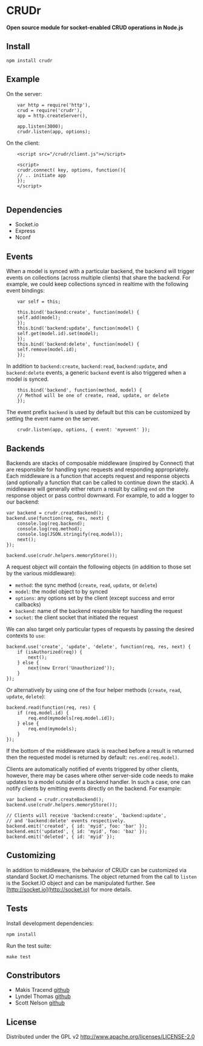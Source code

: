 # CRUDr

__Open source module for socket-enabled CRUD operations in Node.js__


## Install

    npm install crudr


## Example

On the server:
```
	var http = require('http'), 
	crud = require('crudr'), 
	app = http.createServer(),     
	
	app.listen(3000);
	crudr.listen(app, options);
```

On the client:
```
	<script src="/crudr/client.js"></script>
    
	<script>
	crudr.connect( key, options, function(){ 
	// .. initiate app
	});
	</script>
	
```

## Dependencies 

- Socket.io
- Express
- Nconf



## Events

When a model is synced with a particular backend, the backend will trigger events
on collections (across multiple clients) that share the backend.  For example, we
could keep collections synced in realtime with the following event bindings:

```
	var self = this;
	
	this.bind('backend:create', function(model) {
	self.add(model);
	});
	this.bind('backend:update', function(model) {
	self.get(model.id).set(model);
	});
	this.bind('backend:delete', function(model) {
	self.remove(model.id);
	});
```

In addition to `backend:create`, `backend:read`, `backend:update`, and `backend:delete`
events, a generic `backend` event is also triggered when a model is synced.
```	
	this.bind('backend', function(method, model) {
	// Method will be one of create, read, update, or delete
	});
```   
The event prefix `backend` is used by default but this can be customized by setting the
event name on the server.
```
	crudr.listen(app, options, { event: 'myevent' });
```

## Backends

Backends are stacks of composable middleware (inspired by Connect) that are responsible
for handling sync requests and responding appropriately.  Each middleware is a function
that accepts request and response objects (and optionally a function that can be called
to continue down the stack).  A middleware will generally either return a result by
calling `end` on the response object or pass control downward.  For example, to add a
logger to our backend:

    var backend = crudr.createBackend();
    backend.use(function(req, res, next) {
        console.log(req.backend);
        console.log(req.method);
        console.log(JSON.stringify(req.model));
        next();
    });
    
    backend.use(crudr.helpers.memoryStore());
    
A request object will contain the following objects (in addition to those set by
the various middleware):

* `method`: the sync method (`create`, `read`, `update`, or `delete`)
* `model`: the model object to by synced
* `options`: any options set by the client (except success and error callbacks)
* `backend`: name of the backend responsible for handling the request
* `socket`: the client socket that initiated the request
    
We can also target only particular types of requests by passing the desired contexts to `use`:

    backend.use('create', 'update', 'delete', function(req, res, next) {
        if (isAuthorized(req)) {
            next();
        } else {
            next(new Error('Unauthorized'));
        }
    });
    
Or alternatively by using one of the four helper methods (`create`, `read`, `update`, `delete`):

    backend.read(function(req, res) {
        if (req.model.id) {
            req.end(mymodels[req.model.id]);
        } else {
            req.end(mymodels);
        }
    });
    
If the bottom of the middleware stack is reached before a result is returned then the requested
model is returned by default: `res.end(req.model)`. 

Clients are automatically notified of events triggered by other clients, however, there may
be cases where other server-side code needs to make updates to a model outside of a backend
handler.  In such a case, one can notify clients by emitting events directly on the backend.
For example:

    var backend = crudr.createBackend();
    backend.use(crudr.helpers.memoryStore());
    
    // Clients will receive 'backend:create', 'backend:update',
    // and 'backend:delete' events respectively.
    backend.emit('created', { id: 'myid', foo: 'bar' });
    backend.emit('updated', { id: 'myid', foo: 'baz' });
    backend.emit('deleted', { id: 'myid' });
 
    
## Customizing

In addition to middleware, the behavior of CRUDr can be customized via standard Socket.IO
mechanisms.  The object returned from the call to `listen` is the Socket.IO object and can be
manipulated further.  See [http://socket.io](http://socket.io) for more details.

## Tests

Install development dependencies:

    npm install
    
Run the test suite:

    make test
	

## Constributors

*	Makis Tracend
[github](http://github.com/tracend "Github account")
*	Lyndel Thomas
[github](https://github.com/ryndel "Github account")
*	Scott Nelson
[github](https://github.com/scttnlsn "Github account")


## License 

Distributed under the GPL v2
http://www.apache.org/licenses/LICENSE-2.0
